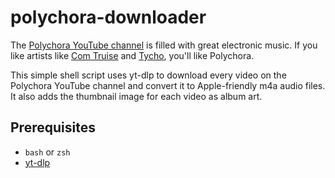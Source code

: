 # polychora-downloader

The [Polychora YouTube channel](https://www.youtube.com/c/Polychora) is filled with great electronic music. If you like artists like [Com Truise](https://en.wikipedia.org/wiki/Com_Truise) and [Tycho](https://en.wikipedia.org/wiki/Tycho_(musician)), you'll like Polychora.

This simple shell script uses yt-dlp to download every video on the Polychora YouTube channel and convert it to Apple-friendly m4a audio files. It also adds the thumbnail image for each video as album art.

## Prerequisites

- `bash` or `zsh`
- [yt-dlp](https://github.com/yt-dlp/yt-dlp)
